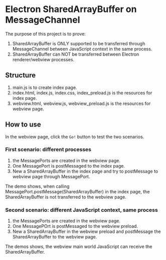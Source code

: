 # Electron SharedArrayBuffer on MessageChannel

The purpose of this project is to prove:

1. SharedArrayBuffer is ONLY supported to be transferred through MessageChannel between JavaScript context in the same process.
2. SharedArrayBuffer can NOT be transferred between Electron renderer/webview processes.

## Structure

1. main.js is to create index page.
2. index.html, index.js, index.css, index_preload.js is the resources for index page.
3. webview.html, webview.js, webview_preload.js is the resources for webview page.

## How to use

In the webview page, click the `Go!` button to test the two scenarios.

### First scenario: different processes

1. the MessagePorts are created in the webview page.
2. One MessagePort is postMessaged to the index page.
3. New a SharedArrayBuffer in the index page and try to postMessage to webview page through MessagePort.

The demo shows, when calling MessagePort.postMessage(SharedArrayBuffer) in the index page, the SharedArrayBuffer is not transferred to the webview page.


### Second scenario: different JavaScript context, same process

1. the MessagePorts are created in the webview page.
2. One MessagePOrt is postMessaged to the webview preload.
3. New a SharedArrayBuffer in the webview preload and postMessage the SharedArrayBuffer to the webview page.

The demos shows, the webview main world JavaScript can receive the SharedArrayBuffer.